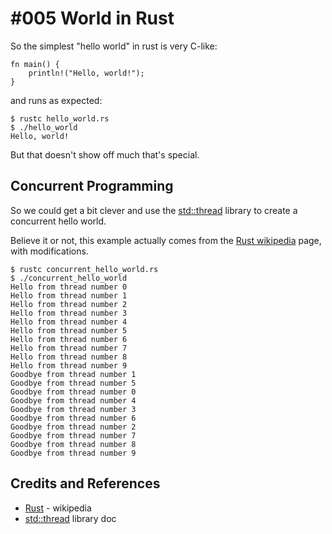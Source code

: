 # #005 World in Rust

So the simplest "hello world" in rust is very C-like:

```
fn main() {
    println!("Hello, world!");
}
```

and runs as expected:

```
$ rustc hello_world.rs
$ ./hello_world
Hello, world!
```

But that doesn't show off much that's special.

## Concurrent Programming

So we could get a bit clever and use the
[std::thread](https://doc.rust-lang.org/std/thread/)
library to create a concurrent hello world.

Believe it or not, this example actually comes from the
[Rust wikipedia](https://en.wikipedia.org/wiki/Rust_(programming_language))
page, with modifications.


```
$ rustc concurrent_hello_world.rs
$ ./concurrent_hello_world
Hello from thread number 0
Hello from thread number 1
Hello from thread number 2
Hello from thread number 3
Hello from thread number 4
Hello from thread number 5
Hello from thread number 6
Hello from thread number 7
Hello from thread number 8
Hello from thread number 9
Goodbye from thread number 1
Goodbye from thread number 5
Goodbye from thread number 0
Goodbye from thread number 4
Goodbye from thread number 3
Goodbye from thread number 6
Goodbye from thread number 2
Goodbye from thread number 7
Goodbye from thread number 8
Goodbye from thread number 9
```

## Credits and References

* [Rust](https://en.wikipedia.org/wiki/Rust_(programming_language)) - wikipedia
* [std::thread](https://doc.rust-lang.org/std/thread/) library doc
